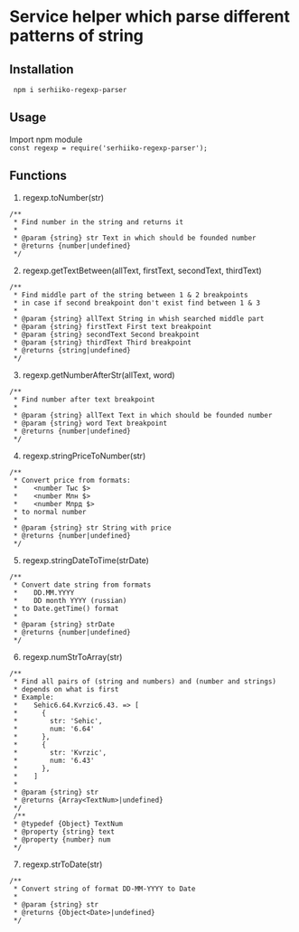 # Service helper which parse different patterns of string
## Installation
``` npm i serhiiko-regexp-parser```
## Usage
Import npm module  
```const regexp = require('serhiiko-regexp-parser');```
## Functions
1. regexp.toNumber(str)
```
/**
 * Find number in the string and returns it
 *
 * @param {string} str Text in which should be founded number
 * @returns {number|undefined}
 */
 ```
 2. regexp.getTextBetween(allText, firstText, secondText, thirdText)
```
/**
 * Find middle part of the string between 1 & 2 breakpoints
 * in case if second breakpoint don't exist find between 1 & 3 
 * 
 * @param {string} allText String in whish searched middle part
 * @param {string} firstText First text breakpoint
 * @param {string} secondText Second breakpoint
 * @param {string} thirdText Third breakpoint
 * @returns {string|undefined}
 */
 ```
 3. regexp.getNumberAfterStr(allText, word)
```
/**
 * Find number after text breakpoint
 *
 * @param {string} allText Text in which should be founded number
 * @param {string} word Text breakpoint
 * @returns {number|undefined}
 */
 ```
 4. regexp.stringPriceToNumber(str)
```
/**
 * Convert price from formats: 
 *    <number Тыс $>
 *    <number Млн $>
 *    <number Млрд $>
 * to normal number
 * 
 * @param {string} str String with price
 * @returns {number|undefined}
 */
 ```
  5. regexp.stringDateToTime(strDate)
```
/**
 * Convert date string from formats
 *    DD.MM.YYYY
 *    DD month YYYY (russian)
 * to Date.getTime() format
 * 
 * @param {string} strDate
 * @returns {number|undefined}
 */
 ```
  6. regexp.numStrToArray(str)
```
/**
 * Find all pairs of (string and numbers) and (number and strings)
 * depends on what is first
 * Example: 
 *    Sehic6.64.Kvrzic6.43. => [
 *      {
 *        str: 'Sehic', 
 *        num: '6.64'
 *      },
 *      {
 *        str: 'Kvrzic', 
 *        num: '6.43'
 *      },
 *    ]
 *
 * @param {string} str
 * @returns {Array<TextNum>|undefined}
 */
 /**
 * @typedef {Object} TextNum
 * @property {string} text
 * @property {number} num
 */
 ```
 7. regexp.strToDate(str)
```
/**
 * Convert string of format DD-MM-YYYY to Date
 *
 * @param {string} str
 * @returns {Object<Date>|undefined}
 */
 ```